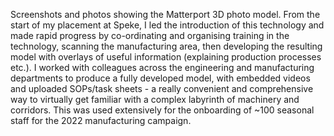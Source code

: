 Screenshots and photos showing the Matterport 3D photo model. From the start of my placement at Speke, I led the introduction of this technology and made rapid progress by co-ordinating and organising training in the technology, scanning the manufacturing area, then developing the resulting model with overlays of useful information (explaining production processes etc.). I worked with colleagues across the engineering and manufacturing departments to produce a fully developed model, with embedded videos and uploaded SOPs/task sheets - a really convenient and comprehensive way to virtually get familiar with a complex labyrinth of machinery and corridors. This was used extensively for the onboarding of ~100 seasonal staff for the 2022 manufacturing campaign.
